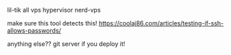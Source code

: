 lil-tik
all vps
hypervisor
nerd-vps

make sure this tool detects this!
https://coolaj86.com/articles/testing-if-ssh-allows-passwords/

anything else??
git server if you deploy it!
